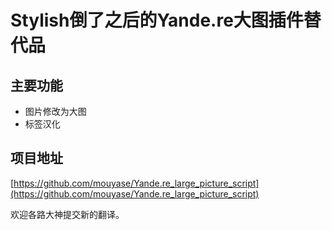 # Stylish倒了之后的Yande.re大图插件替代品

## 主要功能
 - 图片修改为大图
 - 标签汉化

## 项目地址
[https://github.com/mouyase/Yande.re_large_picture_script](https://github.com/mouyase/Yande.re_large_picture_script)

欢迎各路大神提交新的翻译。
